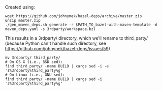 Created using:

    wget https://github.com/johnynek/bazel-deps/archive/master.zip
    unzip master.zip
    ./gen_maven_deps.sh generate -r $PATH_TO_bazel-with-maven-template -d maven_deps.yaml -s 3rdparty/workspace.bzl

This results in a 3rdparty/ directory, which we'll rename to third_party/ (because Python can't handle such directory, see https://github.com/johnynek/bazel-deps/issues/59)

    mv 3rdparty/ third_party/
    # On OS X (i.e., BSD sed):
    find third_party/ -name BUILD | xargs sed -i -e 's%3rdparty%third_party%g'
    # On Linux (i.e., GNU sed):
    find third_party/ -name BUILD | xargs sed -i 's%3rdparty%third_party%g'
